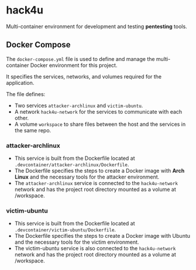 # hack4u

Multi-container environment for development and testing **pentesting** tools.

## Docker Compose

The `docker-compose.yml` file is used to define and manage the multi-container Docker environment for this project.

It specifies the services, networks, and volumes required for the application.

The file defines:
- Two services `attacker-archlinux` and `victim-ubuntu`.
- A network `hack4u-network` for the services to communicate with each other.
- A volume `workspace` to share files between the host and the services in the same repo.

### attacker-archlinux
- This service is built from the Dockerfile located at `.devcontainer/attacker-archlinux/Dockerfile`.
- The Dockerfile specifies the steps to create a Docker image with **Arch Linux** and the necessary tools for the attacker environment.
- The `attacker-archlinux` service is connected to the `hack4u-network` network and has the project root directory mounted as a volume at /workspace.

### victim-ubuntu
- This service is built from the Dockerfile located at `.devcontainer/victim-ubuntu/Dockerfile`.
- The Dockerfile specifies the steps to create a Docker image with Ubuntu and the necessary tools for the victim environment.
- The victim-ubuntu service is also connected to the `hack4u-network` network and has the project root directory mounted as a volume at /workspace.
